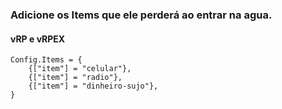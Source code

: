 ### Adicione os Items que ele perderá ao entrar na agua.

#### vRP e vRPEX

```
Config.Items = {
    {["item"] = "celular"},
    {["item"] = "radio"},
    {["item"] = "dinheiro-sujo"},
}
```
